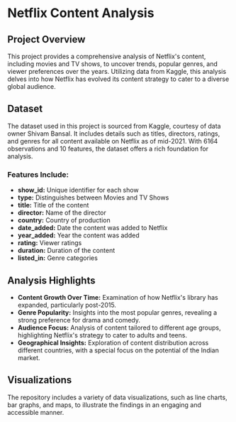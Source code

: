 # Netflix Content Analysis

## Project Overview
This project provides a comprehensive analysis of Netflix's content, including movies and TV shows, to uncover trends, popular genres, and viewer preferences over the years. Utilizing data from Kaggle, this analysis delves into how Netflix has evolved its content strategy to cater to a diverse global audience.

## Dataset
The dataset used in this project is sourced from Kaggle, courtesy of data owner Shivam Bansal. It includes details such as titles, directors, ratings, and genres for all content available on Netflix as of mid-2021. With 6164 observations and 10 features, the dataset offers a rich foundation for analysis.

### Features Include:
- **show_id:** Unique identifier for each show
- **type:** Distinguishes between Movies and TV Shows
- **title:** Title of the content
- **director:** Name of the director
- **country:** Country of production
- **date_added:** Date the content was added to Netflix
- **year_added:** Year the content was added
- **rating:** Viewer ratings
- **duration:** Duration of the content
- **listed_in:** Genre categories

## Analysis Highlights
- **Content Growth Over Time:** Examination of how Netflix's library has expanded, particularly post-2015.
- **Genre Popularity:** Insights into the most popular genres, revealing a strong preference for drama and comedy.
- **Audience Focus:** Analysis of content tailored to different age groups, highlighting Netflix's strategy to cater to adults and teens.
- **Geographical Insights:** Exploration of content distribution across different countries, with a special focus on the potential of the Indian market.

## Visualizations
The repository includes a variety of data visualizations, such as line charts, bar graphs, and maps, to illustrate the findings in an engaging and accessible manner.


